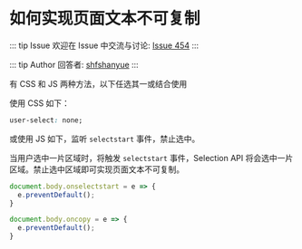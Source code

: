 # 如何实现页面文本不可复制



::: tip Issue 
 欢迎在 Issue 中交流与讨论: [Issue 454](https://github.com/shfshanyue/Daily-Question/issues/454) 
:::

::: tip Author 
回答者: [shfshanyue](https://github.com/shfshanyue) 
:::

有 CSS 和 JS 两种方法，以下任选其一或结合使用

使用 CSS 如下：

``` css
user-select: none;
```

或使用 JS 如下，监听 `selectstart` 事件，禁止选中。

当用户选中一片区域时，将触发 `selectstart` 事件，Selection API 将会选中一片区域。禁止选中区域即可实现页面文本不可复制。

``` js
document.body.onselectstart = e => {  
  e.preventDefault();
}

document.body.oncopy = e => {  
  e.preventDefault();
}
```